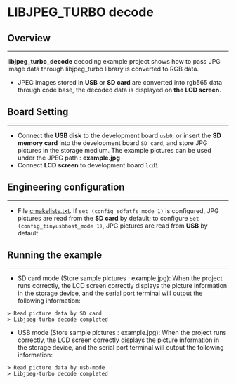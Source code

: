 # LIBJPEG_TURBO decode
## Overview
***
**libjpeg_turbo_decode** decoding example project shows how to pass JPG image data through libjpeg_turbo library is converted to RGB data.
- JPEG images stored in **USB** or **SD card** are converted into
rgb565 data through code base, the decoded data is displayed on **the LCD screen**.

## Board Setting
***
- Connect the **USB disk** to the development board ``usb0``, or insert the **SD memory card** into the development board ``SD card``, and store JPG pictures in the storage medium. The example pictures can be used under the JPEG path : **example.jpg**
- Connect **LCD screen** to development board ``lcd1``

## Engineering configuration
***
- File [cmakelists.txt](./CmakeLists.txt). If ``set (config_sdfatfs_mode 1)`` is configured, JPG pictures are read from the **SD card** by default; to configure ``Set (config_tinyusbhost_mode 1)``, JPG pictures are read from **USB** by default

## Running the example
***
- SD card mode (Store sample pictures : example.jpg):
When the project runs correctly, the LCD screen correctly displays the picture information in the storage device, and the serial port terminal will output the following information:
```
> Read picture data by SD card
> Libjpeg-turbo decode completed
```

- USB mode (Store sample pictures : example.jpg):
When the project runs correctly, the LCD screen correctly displays the picture information in the storage device, and the serial port terminal will output the following information:
```
> Read picture data by usb-mode
> Libjpeg-turbo decode completed
```


